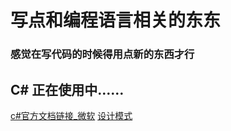 # 写点和编程语言相关的东东

### 感觉在写代码的时候得用点新的东西才行

## C# 正在使用中……

[c#官方文档链接_微软](https://learn.microsoft.com/zh-cn/dotnet/csharp/whats-new/csharp-version-history)
[设计模式](https://refactoringguru.cn/design-patterns)